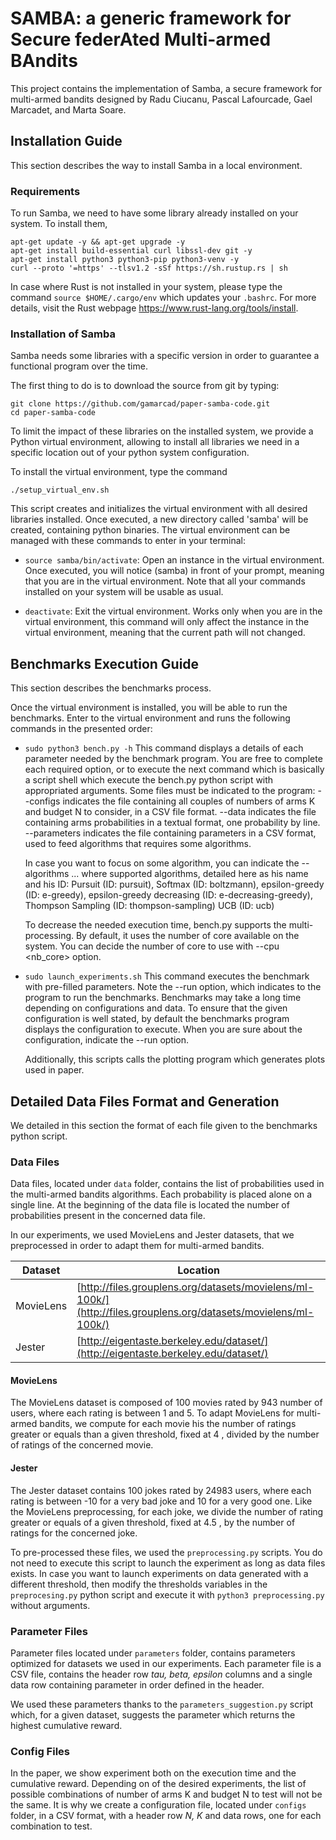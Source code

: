 # SAMBA: a generic framework for Secure federAted Multi-armed BAndits
This project contains the implementation of Samba, a secure framework for multi-armed bandits designed by
Radu Ciucanu, Pascal Lafourcade, Gael Marcadet, and Marta Soare.

## Installation Guide
This section describes the way to install Samba in a local environment.

### Requirements
To run Samba, we need to have some library already installed on your system.
To install them, 
```shell
apt-get update -y && apt-get upgrade -y
apt-get install build-essential curl libssl-dev git -y
apt-get install python3 python3-pip python3-venv -y
curl --proto '=https' --tlsv1.2 -sSf https://sh.rustup.rs | sh
```
In case where Rust is not installed in your system, please type the command `source $HOME/.cargo/env`
which updates your `.bashrc`.
For more details, visit the Rust webpage https://www.rust-lang.org/tools/install.

### Installation of Samba

Samba needs some libraries with a specific version in order to guarantee
a functional program over the time.

The first thing to do is to download the source from git by typing:
```shell
git clone https://github.com/gamarcad/paper-samba-code.git
cd paper-samba-code
```

To limit the impact of these libraries on the installed system, we provide a
Python virtual environment, allowing to install all libraries we need in a
specific location out of your python system configuration.

To install the virtual environment, type the command
```shell 
./setup_virtual_env.sh
```
This script creates and initializes the virtual environment with all desired libraries installed.
Once executed, a new directory called 'samba' will be created, containing python binaries.
The virtual environment can be managed with these commands to enter in your terminal:

- `source samba/bin/activate`: Open an instance in the virtual environment.
    Once executed, you will notice (samba) in front of your prompt, meaning that
    you are in the virtual environment. Note that all your commands installed on
    your system will be usable as usual.
    
- `deactivate`: Exit the virtual environment.
    Works only when you are in the virtual environment, this command will only affect
    the instance in the virtual environment, meaning that the current path will not changed.

## Benchmarks Execution Guide
This section describes the benchmarks process.

Once the virtual environment is installed, you will be able to run the benchmarks.
Enter to the virtual environment and runs the following commands in the presented order:

- `sudo python3 bench.py -h`
    This command displays a details of each parameter needed by the benchmark program.
    You are free to complete each required option, or to execute the next command which is basically
    a script shell which execute the bench.py python script with appropriated arguments. 
    Some files must be indicated to the program:
        --configs <filename> indicates the file containing all couples of numbers of arms K and budget N to consider,
        in a CSV file format.
        --data <filename> indicates the file containing arms probabilities in a textual format, one probability by line.
        --parameters <filename> indicates the file containing parameters in a CSV format, used to feed algorithms that
        requires some algorithms.

    In case you want to focus on some algorithm, you can indicate the --algorithms <IDalgo1> <IDalgo2> ...
    where supported algorithms, detailed here as his name and his ID:
        Pursuit (ID: pursuit),
        Softmax (ID: boltzmann),
        epsilon-greedy (ID: e-greedy),
        epsilon-greedy decreasing (ID: e-decreasing-greedy),
        Thompson Sampling (ID: thompson-sampling)
        UCB (ID: ucb)

    To decrease the needed execution time, bench.py supports the multi-processing.
    By default, it uses the number of core available on the system.
    You can decide the number of core to use with --cpu <nb_core> option.
    
- `sudo launch_experiments.sh`
    This command executes the benchmark with pre-filled parameters.
    Note the --run option, which indicates to the program to run the benchmarks.
    Benchmarks may take a long time depending on configurations and data.
    To ensure that the given configuration is well stated, by default the benchmarks program
    displays the configuration to execute.
    When you are sure about the configuration, indicate the --run option.

    Additionally, this scripts calls the plotting program which generates plots used in paper.


## Detailed Data Files Format and Generation
We detailed in this section the format of each file given to the benchmarks python script.

### Data Files 
Data files, located under `data` folder, contains the list of probabilities used in the multi-armed bandits algorithms.
Each probability is placed alone on a single line.
At the beginning of the data file is located the number of probabilities present in the
concerned data file.

In our experiments, we used MovieLens and Jester datasets, that we
preprocessed in order to adapt them for multi-armed bandits.

| Dataset | Location |
| --- | --- |
| MovieLens| [http://files.grouplens.org/datasets/movielens/ml-100k/](http://files.grouplens.org/datasets/movielens/ml-100k/)
| Jester | [http://eigentaste.berkeley.edu/dataset/](http://eigentaste.berkeley.edu/dataset/)

#### MovieLens
The MovieLens dataset is composed of 100 movies rated by 943 number of users, where each rating is between 1 and 5. To
adapt MovieLens for multi-armed bandits, we compute for each movie his the number of ratings greater or equals than a
given threshold, fixed at 4 , divided by the number of ratings of the concerned movie.

#### Jester
The Jester dataset contains 100 jokes rated by 24983 users, where each rating is between -10 for a very bad joke and 10 for
a very good one. Like the MovieLens preprocessing, for each joke, we divide the number of rating greater or equals of a
given threshold, fixed at 4.5 , by the number of ratings for the concerned joke.


To pre-processed these files, we used the `preprocessing.py` scripts.
You do not need to execute this script to launch the experiment as long as data files exists.
In case you want to launch experiments on data generated with a different threshold, then modify
the thresholds variables in the `preprocesing.py` python script and execute it with `python3 preprocessing.py` 
without arguments.


### Parameter Files
Parameter files located under `parameters` folder, contains parameters optimized for datasets we used in our experiments.
Each parameter file is a CSV file, contains the header row *tau, beta, epsilon* columns and a single data row containing
parameter in order defined in the header.

We used these parameters thanks to the `parameters_suggestion.py` script which, for a given dataset, 
suggests the parameter which returns the highest cumulative reward.


### Config Files
In the paper, we show experiment both on the execution time and the cumulative reward.
Depending on of the desired experiments, the list of possible combinations of number of arms K and budget N to test
will not be the same.
It is why we create a configuration file, located under `configs` folder, in a CSV format, with a header row *N, K* and data rows, one for each 
combination to test. 

